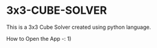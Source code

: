 # 3x3-CUBE-SOLVER
This is a 3x3 Cube Solver created using python language.

How to Open the App -:
1)
